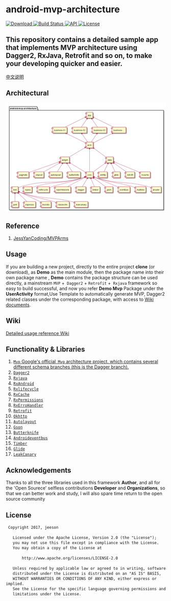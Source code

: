# android-mvp-architecture
[ ![Download](https://api.bintray.com/packages/smuwjs/maven/arch/images/download.svg) ](https://bintray.com/smuwjs/maven/arch/_latestVersion)
[ ![Build Status](https://travis-ci.org/smuwjs/android-mvp-architecture.svg?branch=master) ](https://travis-ci.org/smuwjs/android-mvp-architecture)
[ ![API](https://img.shields.io/badge/API-15%2B-blue.svg?style=flat-square) ](https://developer.android.com/about/versions/android-4.0.3.html)
[ ![License](http://img.shields.io/badge/License-Apache%202.0-blue.svg?style=flat-square) ](http://www.apache.org/licenses/LICENSE-2.0)

## This repository contains a detailed sample app that implements MVP architecture using Dagger2, RxJava, Retrofit and so on, to make your developing quicker and easier.

[中文说明](README-zh.md)

## Architectural
![架构图](doc/uml/architecture.png "架构图")

## Reference 
1. [JessYanCoding/MVPArms](https://github.com/JessYanCoding/MVPArms)

## Usage
If you are building a new project, directly to the entire project **clone** (or download), as **Demo** as the main module, then the package name into their own package name , **Demo** contains the package structure can be used directly, a mainstream `MVP` +` Dagger2` + `Retrofit` +` Rxjava` framework so easy to build successful, and now you refer **Demo Mvp** Package under the **UserActivity** format,Use Template to automatically generate MVP, Dagger2 related classes under the corresponding package, with access to [Wiki documents](https://github.com/smuwjs/android-mvp-architecture/wiki).

## Wiki
[Detailed usage reference Wiki](https://github.com/smuwjs/android-mvp-architecture/wiki)

## Functionality & Libraries
1. [`Mvp` Google's official` Mvp` architecture project, which contains several different schema branches (this is the Dagger branch).](https://github.com/googlesamples/android-architecture/tree/todo-mvp-dagger/)
2. [`Dagger2`](https://github.com/google/dagger)
3. [`Rxjava`](https://github.com/ReactiveX/RxJava)
4. [`RxAndroid`](https://github.com/ReactiveX/RxAndroid)
5. [`Rxlifecycle`](https://github.com/trello/RxLifecycle)
6. [`RxCache`](https://github.com/VictorAlbertos/RxCache)
7. [`RxPermissions`](https://github.com/tbruyelle/RxPermissions)
8. [`RxErroHandler`](https://github.com/JessYanCoding/RxErrorHandler)
9. [`Retrofit`](https://github.com/square/retrofit)
10. [`Okhttp`](https://github.com/square/okhttp)
11. [`Autolayout`](https://github.com/hongyangAndroid/AndroidAutoLayout)
12. [`Gson`](https://github.com/google/gson)
13. [`Butterknife`](https://github.com/JakeWharton/butterknife)
14. [`Androideventbus`](https://github.com/hehonghui/AndroidEventBus)
15. [`Timber`](https://github.com/JakeWharton/timber)
16. [`Glide`](https://github.com/bumptech/glide)
17. [`LeakCanary`](https://github.com/square/leakcanary)



## Acknowledgements 
Thanks to all the three libraries used in this framework **Author**, and all for the 'Open Sourece' selfless contributions **Developer** and **Organizations**, so that we can better work and study, I will also spare time return to the open source community

## License
``` 
 Copyright 2017, jeeson      
  
   Licensed under the Apache License, Version 2.0 (the "License");
   you may not use this file except in compliance with the License.
   You may obtain a copy of the License at 
 
       http://www.apache.org/licenses/LICENSE-2.0 

   Unless required by applicable law or agreed to in writing, software
   distributed under the License is distributed on an "AS IS" BASIS,
   WITHOUT WARRANTIES OR CONDITIONS OF ANY KIND, either express or implied.
   See the License for the specific language governing permissions and
   limitations under the License.
```
